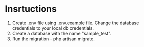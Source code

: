 # Insrtuctions

1. Create .env file using .env.example file. Change the database credentials to your local db credentials.
2. Create a database with the name "sample_test".
3. Run the migration - php artisan migrate.
